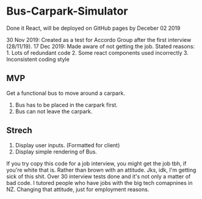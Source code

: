 # Bus-Carpark-Simulator

Done it React, will be deployed on GitHub pages by Deceber 02 2019

30 Nov 2019: Created as a test for Accordo Group after the first interview (28/11/19).
17 Dec 2019: Made aware of not getting the job.
              Stated reasons: 
                1. Lots of redundant code
                2. Some react components used incorrectly
                3. Inconsistent coding style
## MVP

Get a functional bus to move around a carpark.
  1. Bus has to be placed in the carpark first.
  2. Bus can not leave the carpark.

## Strech
  1. Display user inputs. (Formatted for client)
  2. Display simple rendering of Bus.

If you try copy this code for a job interview, you might get the job tbh, if you're white that is. Rather than brown with an attitude. Jks, idk, I'm getting sick of this shit. Over 30 interview tests done and it's not only a matter of bad code. I tutored people who have jobs with the big tech comapnines in NZ. Changing that attitude, just for employment reasons.
